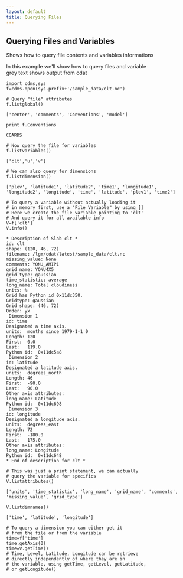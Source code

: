 ```yaml
---
layout: default
title: Querying Files
---
```


##  Querying Files and Variables

Shows how to query file contents and variables informations

In this example we'll show how to query files and variable  
grey text shows output from cdat  
    
    import cdms,sys  
    f=cdms.open(sys.prefix+'/sample_data/clt.nc')  
      
    # Query "file" attributes  
    f.listglobal()  
    
    ['center', 'comments', 'Conventions', 'model']

    print f.Conventions  

    COARDS

    # Now query the file for variables  
    f.listvariables()  

    ['clt','u','v']
  
    # We can also query for dimensions  
    f.listdimension()  
    
    ['plev', 'latitude1', 'latitude2', 'time1', 'longitude1', 'longitude2', 'longitude', 'time', 'latitude', 'plev1', 'time2']
  
    # To query a variable without actually loading it  
    # in memory first, use a "File Variable" by using []  
    # Here we create the file variable pointing to 'clt'  
    # And query it for all available info  
    V=f['clt']  
    V.info()  

    * Description of Slab clt *  
    id: clt  
    shape: (120, 46, 72)  
    filename: /lgm/cdat/latest/sample_data/clt.nc  
    missing_value: None  
    comments: YONU_AMIP1  
    grid_name: YONU4X5  
    grid_type: gaussian  
    time_statistic: average  
    long_name: Total cloudiness  
    units: %  
    Grid has Python id 0x11dc350.  
    Gridtype: gaussian  
    Grid shape: (46, 72)  
    Order: yx  
     Dimension 1   
    id: time  
    Designated a time axis.  
    units:  months since 1979-1-1 0  
    Length: 120  
    First:  0.0  
    Last:   119.0  
    Python id:  0x11dc5a8  
     Dimension 2   
    id: latitude  
    Designated a latitude axis.  
    units:  degrees_north  
    Length: 46  
    First:  -90.0  
    Last:   90.0  
    Other axis attributes:  
    long_name: Latitude  
    Python id:  0x11dc698  
     Dimension 3   
    id: longitude  
    Designated a longitude axis.  
    units:  degrees_east  
    Length: 72  
    First:  -180.0  
    Last:   175.0  
    Other axis attributes:  
    long_name: Longitude  
    Python id:  0x11dc648  
    * End of description for clt *

    # This was just a print statement, we can actually  
    # query the variable for specifics  
    V.listattributes()  
    
    ['units', 'time_statistic', 'long_name', 'grid_name', 'comments', 'missing_value', 'grid_type']

    V.listdimnames()  
    
    ['time', 'latitude', 'longitude']
  
    # To query a dimension you can either get it  
    # from the file or from the variable  
    time=f['time']  
    time.getAxis(0)  
    time=V.getTime()  
    # Time, Level, Latitude, Longitude can be retrieve  
    # directly independently of where they are in 
    # the variable, using getTime, getLevel, getLatitude,
    # or getLongitude()
